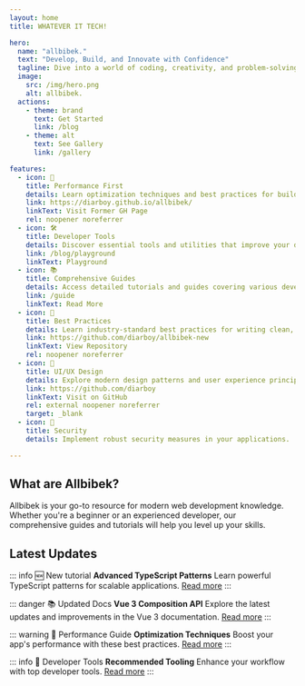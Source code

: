 ```yaml
---
layout: home
title: WHATEVER IT TECH!

hero:
  name: "allbibek." 
  text: "Develop, Build, and Innovate with Confidence"
  tagline: Dive into a world of coding, creativity, and problem-solving, shared from my journey to yours. Together, let's explore programming, design, and personal growth as we build and innovate.
  image:
    src: /img/hero.png
    alt: allbibek.
  actions:
    - theme: brand
      text: Get Started
      link: /blog
    - theme: alt
      text: See Gallery
      link: /gallery

features:
  - icon: 🚀
    title: Performance First
    details: Learn optimization techniques and best practices for building high-performance applications.
    link: https://diarboy.github.io/allbibek/
    linkText: Visit Former GH Page
    rel: noopener noreferrer
  - icon: 🛠️
    title: Developer Tools
    details: Discover essential tools and utilities that improve your development workflow.
    link: /blog/playground
    linkText: Playground
  - icon: 📚
    title: Comprehensive Guides
    details: Access detailed tutorials and guides covering various development topics.
    link: /guide
    linkText: Read More
  - icon: 🔧
    title: Best Practices
    details: Learn industry-standard best practices for writing clean, maintainable code.
    link: https://github.com/diarboy/allbibek-new
    linkText: View Repository
    rel: noopener noreferrer
  - icon: 🎨
    title: UI/UX Design
    details: Explore modern design patterns and user experience principles.
    link: https://github.com/diarboy
    linkText: Visit on GitHub
    rel: external noopener noreferrer
    target: _blank
  - icon: 🔐
    title: Security
    details: Implement robust security measures in your applications.

---
```


## <span class="title">What are Allbibek?</span>

Allbibek is your go-to resource for modern web development knowledge. Whether you're a beginner or an experienced developer, our comprehensive guides and tutorials will help you level up your skills.

<FAQ />

## <span class="title">Latest Updates</span>

::: info 🆕 New tutorial
**Advanced TypeScript Patterns**
Learn powerful TypeScript patterns for scalable applications.
[Read more](/guide)
:::

::: danger 📚 Updated Docs
**Vue 3 Composition API**
Explore the latest updates and improvements in the Vue 3 documentation.
[Read more](/guide)
:::

::: warning 🎯 Performance Guide
**Optimization Techniques**
Boost your app's performance with these best practices.
[Read more](/guide)
:::

::: info 🔧 Developer Tools
**Recommended Tooling**
Enhance your workflow with top developer tools.
[Read more](/blog/post/introduction)
:::
